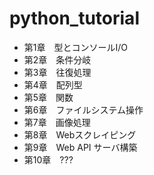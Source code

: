 # python_tutorial
 
- 第1章　型とコンソールI/O
- 第2章　条件分岐
- 第3章　往復処理
- 第4章　配列型
- 第5章　関数
- 第6章　ファイルシステム操作
- 第7章　画像処理
- 第8章　Webスクレイピング
- 第9章　Web API サーバ構築
- 第10章　???